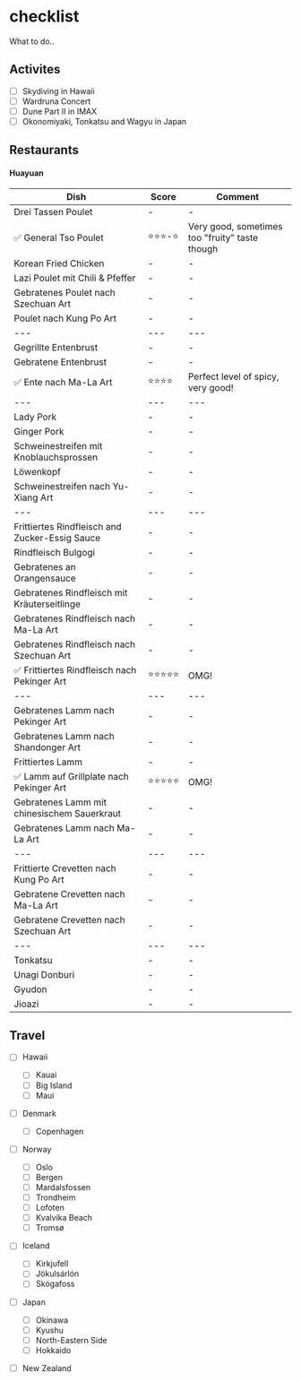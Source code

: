 # checklist
What to do..

## Activites

- [ ] Skydiving in Hawaii
- [ ] Wardruna Concert
- [ ] Dune Part II in IMAX
- [ ] Okonomiyaki, Tonkatsu and Wagyu in Japan

## Restaurants

#### Huayuan
| Dish | Score | Comment |
| --- | --- | --- |
| Drei Tassen Poulet| - | - |
| ✅ General Tso Poulet | ⭐⭐⭐-⭐ | Very good, sometimes too "fruity" taste though |
| Korean Fried Chicken | - | - |
| Lazi Poulet mit Chili & Pfeffer | - | - |
| Gebratenes Poulet nach Szechuan Art | - | - |
| Poulet nach Kung Po Art | - | - |
| --- | --- | --- |
| Gegrillte Entenbrust | - | - |
| Gebratene Entenbrust | - | - |
| ✅ Ente nach Ma-La Art | ⭐⭐⭐⭐ | Perfect level of spicy, very good! |
| --- | --- | --- |
| Lady Pork | - | - |
| Ginger Pork | - | - |
| Schweinestreifen mit Knoblauchsprossen | - | - |
| Löwenkopf | - | - |
| Schweinestreifen nach Yu-Xiang Art | - | - |
| --- | --- | --- |
| Frittiertes Rindfleisch and Zucker-Essig Sauce | - | - |
| Rindfleisch Bulgogi | - | - |
| Gebratenes an Orangensauce | - | - |
| Gebratenes Rindfleisch mit Kräuterseitlinge | - | - |
| Gebratenes Rindfleisch nach Ma-La Art | - | - |
| Gebratenes Rindfleisch nach Szechuan Art  | - | - |
| ✅ Frittiertes Rindfleisch nach Pekinger Art | ⭐⭐⭐⭐⭐ | OMG! |
| --- | --- | --- |
| Gebratenes Lamm nach Pekinger Art | - | - |
| Gebratenes Lamm nach Shandonger Art | - | - |
| Frittiertes Lamm | - | - |
| ✅ Lamm auf Grillplate nach Pekinger Art | ⭐⭐⭐⭐⭐ | OMG! |
| Gebratenes Lamm mit chinesischem Sauerkraut | - | - |
| Gebratenes Lamm nach Ma-La Art | - | - |
| --- | --- | --- |
| Frittierte Crevetten nach Kung Po Art | - | - |
| Gebratene Crevetten nach Ma-La Art | - | - |
| Gebratene Crevetten nach Szechuan Art | - | - |
| --- | --- | --- |
| Tonkatsu | - | - |
| Unagi Donburi | - | - |
| Gyudon | - | - |
| Jioazi | - | - |

## Travel

- [ ] Hawaii
  - [ ] Kauai
  - [ ] Big Island
  - [ ] Maui

- [ ] Denmark
  - [ ] Copenhagen

- [ ] Norway
  - [ ] Oslo
  - [ ] Bergen
  - [ ] Mardalsfossen
  - [ ] Trondheim
  - [ ] Lofoten
  - [ ] Kvalvika Beach
  - [ ] Tromsø

- [ ] Iceland
  - [ ] Kirkjufell
  - [ ] Jökulsárlón
  - [ ] Skógafoss

- [ ] Japan
  - [ ] Okinawa
  - [ ] Kyushu
  - [ ] North-Eastern Side
  - [ ] Hokkaido

- [ ] New Zealand

